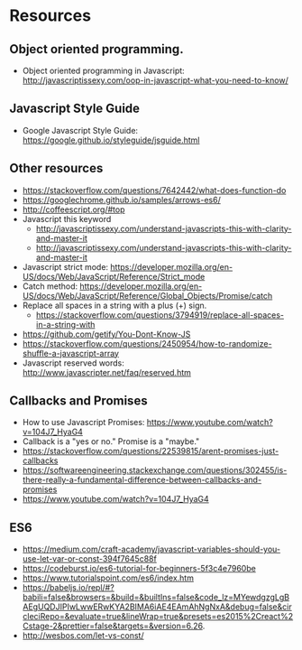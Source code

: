 # Resources

## Object oriented programming.
* Object oriented programming in Javascript: http://javascriptissexy.com/oop-in-javascript-what-you-need-to-know/

## Javascript Style Guide
* Google Javascript Style Guide: https://google.github.io/styleguide/jsguide.html

## Other resources
* https://stackoverflow.com/questions/7642442/what-does-function-do
* https://googlechrome.github.io/samples/arrows-es6/
* http://coffeescript.org/#top
* Javascript this keyword
	* http://javascriptissexy.com/understand-javascripts-this-with-clarity-and-master-it
    * http://javascriptissexy.com/understand-javascripts-this-with-clarity-and-master-it
* Javascript strict mode: https://developer.mozilla.org/en-US/docs/Web/JavaScript/Reference/Strict_mode
* Catch method: https://developer.mozilla.org/en-US/docs/Web/JavaScript/Reference/Global_Objects/Promise/catch
* Replace all spaces in a string with a plus (+) sign.
    * https://stackoverflow.com/questions/3794919/replace-all-spaces-in-a-string-with
* https://github.com/getify/You-Dont-Know-JS
* https://stackoverflow.com/questions/2450954/how-to-randomize-shuffle-a-javascript-array
* Javascript reserved words: http://www.javascripter.net/faq/reserved.htm 

## Callbacks and Promises
* How to use Javascript Promises: https://www.youtube.com/watch?v=104J7_HyaG4
* Callback is a "yes or no." Promise is a "maybe."
* https://stackoverflow.com/questions/22539815/arent-promises-just-callbacks
* https://softwareengineering.stackexchange.com/questions/302455/is-there-really-a-fundamental-difference-between-callbacks-and-promises
* https://www.youtube.com/watch?v=104J7_HyaG4

## ES6
* https://medium.com/craft-academy/javascript-variables-should-you-use-let-var-or-const-394f7645c88f 
* https://codeburst.io/es6-tutorial-for-beginners-5f3c4e7960be 
* https://www.tutorialspoint.com/es6/index.htm 
* https://babeljs.io/repl/#?babili=false&browsers=&build=&builtIns=false&code_lz=MYewdgzgLgBAEgUQDJIPIwLwwERwKYA2BIMA6iAE4EAmAhNgNxA&debug=false&circleciRepo=&evaluate=true&lineWrap=true&presets=es2015%2Creact%2Cstage-2&prettier=false&targets=&version=6.26.
* http://wesbos.com/let-vs-const/

    